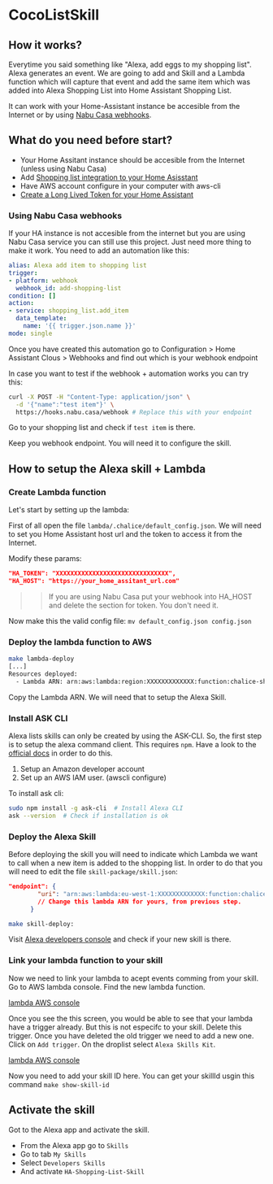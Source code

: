 # CocoListSkill

## How it works?

Everytime you said something like "Alexa, add eggs to my shopping list". Alexa generates an event. We are going to add and Skill and a Lambda function which will capture that event and add the same item which was added into Alexa Shopping List into Home Assistant Shopping List.

It can work with your Home-Assistant instance be accesible from the Internet or by using [Nabu Casa webhooks](https://www.nabucasa.com/config/webhooks/).

## What do you need before start?

- Your Home Assitant instance should be accesible from the Internet (unless using Nabu Casa)
- Add [Shopping list integration to your Home Asisstant](https://www.home-assistant.io/integrations/shopping_list/)
- Have AWS account configure in your computer with aws-cli
- [Create a Long Lived Token for your Home Assistant](https://developers.home-assistant.io/docs/auth_api/#long-lived-access-token)

### Using Nabu Casa webhooks

If your HA instance is not accesible from the internet but you are using Nabu Casa service you can still use this project. Just need more thing to make it work. You need to add an automation like this:

```yaml
alias: Alexa add item to shopping list
trigger:
- platform: webhook
  webhook_id: add-shopping-list
condition: []
action:
- service: shopping_list.add_item
  data_template:
    name: '{{ trigger.json.name }}'
mode: single
```

Once you have created this automation go to Configuration > Home Assistant Clous > Webhooks and find out which is your webhook endpoint

In case you want to test if the webhook + automation works you can try this:

```bash
curl -X POST -H "Content-Type: application/json" \
  -d '{"name":"test item"}' \
  https://hooks.nabu.casa/webhook # Replace this with your endpoint
```

Go to your shopping list and check if `test item` is there.

Keep you webhook endpoint. You will need it to configure the skill.

## How to setup the Alexa skill + Lambda

### Create Lambda function

Let's start by setting up the lambda:

First of all open the file `lambda/.chalice/default_config.json`. We will need to set you Home Assistant host url and the token to access it from the Internet.

Modify these params:

```json
"HA_TOKEN": "XXXXXXXXXXXXXXXXXXXXXXXXXXXXXXX",
"HA_HOST": "https://your_home_assitant_url.com"
```

>> If you are using Nabu Casa put your webhook into HA_HOST and delete the section for token. You don't need it.

Now make this the valid config file: `mv default_config.json config.json`

### Deploy the lambda function to AWS

```bash
make lambda-deploy
[...]
Resources deployed:
  - Lambda ARN: arn:aws:lambda:region:XXXXXXXXXXXXX:function:chalice-shopping-list-dev-lambda_handler
```

Copy the Lambda ARN. We will need that to setup the Alexa Skill.

### Install ASK CLI

Alexa lists skills can only be created by using the ASK-CLI. So, the first step is to setup the alexa command client. This requires `npm`. Have a look to the [official docs](https://developer.amazon.com/en-US/docs/alexa/smapi/quick-start-alexa-skills-kit-command-line-interface.html) in order to do this.

1. Setup an Amazon developer account
2. Set up an AWS IAM user. (awscli configure)

To install ask cli:

```bash
sudo npm install -g ask-cli  # Install Alexa CLI
ask --version  # Check if installation is ok
```

### Deploy the Alexa Skill

Before deploying the skill you will need to indicate which Lambda we want to call when a new item is added to the shopping list. In order to do that you will need to edit the file `skill-package/skill.json`:

```json
"endpoint": {
        "uri": "arn:aws:lambda:eu-west-1:XXXXXXXXXXXXX:function:chalice-shopping-list-dev-lambda_handler"  
        // Change this lambda ARN for yours, from previous step. 
      }
```

```bash
make skill-deploy:
```

Visit [Alexa developers console](https://developer.amazon.com) and check if your new skill is there.

### Link your lambda function to your skill

Now we need to link your lambda to acept events comming from your skill. Go to AWS lambda console. Find the new lambda function.

[lambda AWS console](images/lambda_console_warning.png)

Once you see the this screen, you would be able to see that your lambda have a trigger already. But this is not especifc to your skill. Delete this trigger. Once you have deleted the old trigger we need to add a new one. Click on `Add trigger`. On the droplist select `Alexa Skills Kit`.

[lambda AWS console](images/add_new_trigger.png)

Now you need to add your skill ID here. You can get your skillId usgin this command `make show-skill-id`

## Activate the skill

Got to the Alexa app and activate the skill.

- From the Alexa app go to `Skills`
- Go to tab `My Skills`
- Select `Developers Skills`
- And activate `HA-Shopping-List-Skill`
